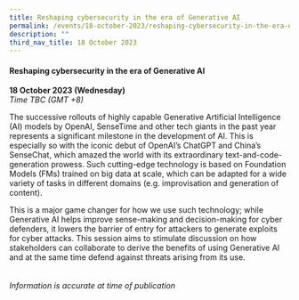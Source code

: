 ```yaml
---
title: Reshaping cybersecurity in the era of Generative AI
permalink: /events/18-october-2023/reshaping-cybersecurity-in-the-era-of-generative-ai/
description: ""
third_nav_title: 18 October 2023
---
```

#### **Reshaping cybersecurity in the era of Generative AI**

**18 October 2023 (Wednesday)**  
*Time TBC (GMT +8)*

The successive rollouts of highly capable Generative Artificial Intelligence (AI) models by OpenAI, SenseTime and other tech giants in the past year represents a significant milestone in the development of AI. This is especially so with the iconic debut of OpenAI’s ChatGPT and China’s SenseChat, which amazed the world with its extraordinary text-and-code-generation prowess. Such cutting-edge technology is based on Foundation Models (FMs) trained on big data at scale, which can be adapted for a wide variety of tasks in different domains (e.g. improvisation and generation of content). 

This is a major game changer for how we use such technology; while Generative AI helps improve sense-making and decision-making for cyber defenders, it lowers the barrier of entry for attackers to generate exploits for cyber attacks. This session aims to stimulate discussion on how stakeholders can collaborate to derive the benefits of using Generative AI and at the same time defend against threats arising from its use.
<br><br><br>
*Information is accurate at time of publication*